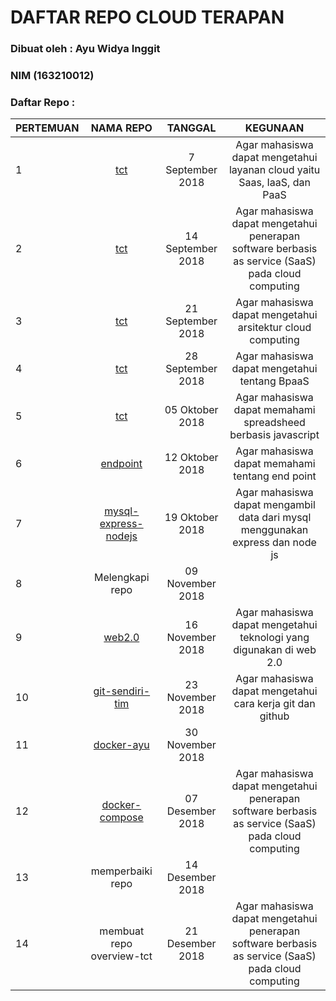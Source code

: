 # DAFTAR REPO CLOUD TERAPAN 

### Dibuat oleh : Ayu Widya Inggit
### NIM (163210012)

### Daftar Repo :

| PERTEMUAN | NAMA REPO                                                           | TANGGAL           | KEGUNAAN                                                                |
|-----------|:-------------------------------------------------------------------:|:-----------------:|:-----------------------------------------------------------------------:|
| 1         | [tct](https://github.com/ayuwidyainggit/tct/tree/master/minggu-01)  | 7 September 2018  | Agar mahasiswa dapat mengetahui layanan cloud yaitu Saas, IaaS, dan PaaS|
| 2         | [tct](https://github.com/ayuwidyainggit/tct/tree/master/minggu-02)  | 14 September 2018  | Agar mahasiswa dapat mengetahui penerapan software berbasis as service (SaaS) pada cloud computing|
| 3         | [tct](https://github.com/ayuwidyainggit/tct/tree/master/minggu-03)  | 21 September 2018  | Agar mahasiswa dapat mengetahui arsitektur cloud computing |
| 4         | [tct](https://github.com/ayuwidyainggit/tct/tree/master/minggu-04)  | 28 September 2018  | Agar mahasiswa dapat mengetahui tentang BpaaS|
| 5         | [tct](https://github.com/ayuwidyainggit/tct/tree/master/minggu-05)  | 05 Oktober 2018  | Agar mahasiswa dapat memahami spreadsheed berbasis javascript |
| 6         | [endpoint](https://github.com/ayuwidyainggit/endpoint)  | 12 Oktober 2018  | Agar mahasiswa dapat memahami tentang end point |
| 7         | [mysql-express-nodejs](https://github.com/ayuwidyainggit/mysql-express-nodejs)  | 19 Oktober 2018  | Agar mahasiswa dapat mengambil data dari mysql menggunakan express dan node js|
| 8         | Melengkapi repo                                                     | 09 November 2018  |   |
| 9         | [web2.0](https://github.com/ayuwidyainggit/web2.0)                  | 16 November 2018  | Agar mahasiswa dapat mengetahui teknologi yang digunakan di web 2.0 |
| 10         | [git-sendiri-tim](https://github.com/ayuwidyainggit/git-sendiri-tim)| 23 November 2018  | Agar mahasiswa dapat mengetahui cara kerja git dan github|
| 11        | [docker-ayu](https://github.com/ayuwidyainggit/docker-ayu)  | 30 November 2018  |    |
| 12         | [docker-compose](https://github.com/ayuwidyainggit/docker-ayu)  | 07 Desember 2018  | Agar mahasiswa dapat mengetahui penerapan software berbasis as service (SaaS) pada cloud computing|
| 13         | memperbaiki repo  | 14 Desember 2018  | |
| 14         | membuat repo overview-tct                                           | 21 Desember 2018  | Agar mahasiswa dapat mengetahui penerapan software berbasis as service (SaaS) pada cloud computing|